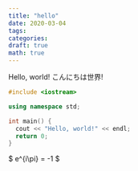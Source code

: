 ```yaml
---
title: "hello"
date: 2020-03-04
tags:
categories:
draft: true
math: true
---
```


Hello, world!
こんにちは世界!

```c++
#include <iostream>

using namespace std;

int main() {
  cout << "Hello, world!" << endl;
  return 0;
}
```

$ e^{i\pi} = -1 $
